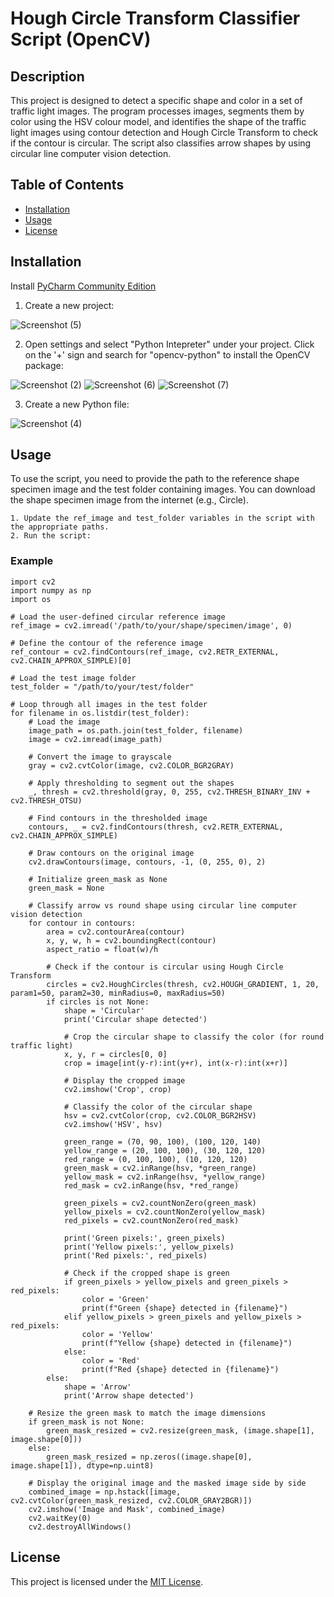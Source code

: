 
# Hough Circle Transform Classifier Script (OpenCV)
## Description
This project is designed to detect a specific shape and color in a set of traffic light images. The program processes images, segments them by color using the HSV colour model, and identifies the shape of the traffic light images using contour detection and Hough Circle Transform to check if the contour is circular. The script also classifies arrow shapes by using circular line computer vision detection.

## Table of Contents
- [Installation](#installation)
- [Usage](#usage)
- [License](#license)

## Installation
Install [PyCharm Community Edition](https://www.jetbrains.com/pycharm/download/?section=windows)


1. Create a new project:

![Screenshot (5)](https://github.com/user-attachments/assets/505ebcc0-a23f-41de-8e75-bd82759452ce)


2. Open settings and select "Python Intepreter" under your project. Click on the '+' sign and search for "opencv-python" to install the OpenCV package:

![Screenshot (2)](https://github.com/user-attachments/assets/1bc46e42-2b96-404d-8a32-f3347c3db87d)
![Screenshot (6)](https://github.com/user-attachments/assets/a913794f-e252-47f4-84ee-5599aa880fb0)
![Screenshot (7)](https://github.com/user-attachments/assets/18c56eba-8351-470a-b263-fdf4a6077608)

3. Create a new Python file:

![Screenshot (4)](https://github.com/user-attachments/assets/7344ef74-ca51-4d8e-be36-91933edf2906)

## Usage
To use the script, you need to provide the path to the reference shape specimen image and the test folder containing images. You can download the shape specimen image from the internet (e.g., Circle).

    1. Update the ref_image and test_folder variables in the script with the appropriate paths.
    2. Run the script:

### Example
    
    import cv2
    import numpy as np
    import os

    # Load the user-defined circular reference image
    ref_image = cv2.imread('/path/to/your/shape/specimen/image', 0)

    # Define the contour of the reference image
    ref_contour = cv2.findContours(ref_image, cv2.RETR_EXTERNAL, cv2.CHAIN_APPROX_SIMPLE)[0]

    # Load the test image folder
    test_folder = "/path/to/your/test/folder"

    # Loop through all images in the test folder
    for filename in os.listdir(test_folder):
        # Load the image
        image_path = os.path.join(test_folder, filename)
        image = cv2.imread(image_path)

        # Convert the image to grayscale
        gray = cv2.cvtColor(image, cv2.COLOR_BGR2GRAY)

        # Apply thresholding to segment out the shapes
        _, thresh = cv2.threshold(gray, 0, 255, cv2.THRESH_BINARY_INV + cv2.THRESH_OTSU)

        # Find contours in the thresholded image
        contours, _ = cv2.findContours(thresh, cv2.RETR_EXTERNAL, cv2.CHAIN_APPROX_SIMPLE)

        # Draw contours on the original image
        cv2.drawContours(image, contours, -1, (0, 255, 0), 2)

        # Initialize green_mask as None
        green_mask = None

        # Classify arrow vs round shape using circular line computer vision detection
        for contour in contours:
            area = cv2.contourArea(contour)
            x, y, w, h = cv2.boundingRect(contour)
            aspect_ratio = float(w)/h

            # Check if the contour is circular using Hough Circle Transform
            circles = cv2.HoughCircles(thresh, cv2.HOUGH_GRADIENT, 1, 20, param1=50, param2=30, minRadius=0, maxRadius=50)
            if circles is not None:
                shape = 'Circular'
                print('Circular shape detected')

                # Crop the circular shape to classify the color (for round traffic light)
                x, y, r = circles[0, 0]
                crop = image[int(y-r):int(y+r), int(x-r):int(x+r)]

                # Display the cropped image
                cv2.imshow('Crop', crop)

                # Classify the color of the circular shape
                hsv = cv2.cvtColor(crop, cv2.COLOR_BGR2HSV)
                cv2.imshow('HSV', hsv)

                green_range = (70, 90, 100), (100, 120, 140)
                yellow_range = (20, 100, 100), (30, 120, 120)
                red_range = (0, 100, 100), (10, 120, 120)
                green_mask = cv2.inRange(hsv, *green_range)
                yellow_mask = cv2.inRange(hsv, *yellow_range)
                red_mask = cv2.inRange(hsv, *red_range)

                green_pixels = cv2.countNonZero(green_mask)
                yellow_pixels = cv2.countNonZero(yellow_mask)
                red_pixels = cv2.countNonZero(red_mask)

                print('Green pixels:', green_pixels)
                print('Yellow pixels:', yellow_pixels)
                print('Red pixels:', red_pixels)

                # Check if the cropped shape is green
                if green_pixels > yellow_pixels and green_pixels > red_pixels:
                    color = 'Green'
                    print(f"Green {shape} detected in {filename}")
                elif yellow_pixels > green_pixels and yellow_pixels > red_pixels:
                    color = 'Yellow'
                    print(f"Yellow {shape} detected in {filename}")
                else:
                    color = 'Red'
                    print(f"Red {shape} detected in {filename}")
            else:
                shape = 'Arrow'
                print('Arrow shape detected')

        # Resize the green mask to match the image dimensions
        if green_mask is not None:
            green_mask_resized = cv2.resize(green_mask, (image.shape[1], image.shape[0]))
        else:
            green_mask_resized = np.zeros((image.shape[0], image.shape[1]), dtype=np.uint8)

        # Display the original image and the masked image side by side
        combined_image = np.hstack([image, cv2.cvtColor(green_mask_resized, cv2.COLOR_GRAY2BGR)])
        cv2.imshow('Image and Mask', combined_image)
        cv2.waitKey(0)
        cv2.destroyAllWindows()

## License
This project is licensed under the [MIT License](https://www.mit.edu/~amini/LICENSE.md).



